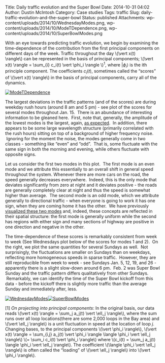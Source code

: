 Title: Daily traffic evolution and the Super Bowl
Date: 2014-10-31 04:02
Author: Dustin McIntosh
Category: Case studies
Tags: traffic
Slug: daily-traffic-evolution-and-the-super-bowl
Status: published
Attachments: wp-content/uploads/2014/10/WednesdayModes.png, wp-content/uploads/2014/10/ModeTDependence.png, wp-content/uploads/2014/10/SuperBowlModes.png

With an eye towards predicting traffic evolution, we begin by examining the time-dependence of the contribution from the first principal components on different days of the week. Traffic throughout the day \\(\vert x(t) \rangle\\) can be represented in the basis of principal components; \\(\vert x(t) \rangle = \sum_{i} c_i(t) \vert \phi_i \rangle \\)$^1$, where $\vert \phi_i \rangle$ is the ith principle component. The coefficients $c_i(t)$, sometimes called the “scores” of \\(\vert x(t) \rangle\\) in the basis of principal components, carry all of the dynamics.

[![ModeTDependence]({static}/wp-content/uploads/2014/10/ModeTDependence.png)]({static}/wp-content/uploads/2014/10/ModeTDependence.png)

The largest deviations in the traffic patterns (and of the scores) are during weekday rush hours (around 8 am and 5 pm) - see plot of the scores for several modes throughout Jan. 15.  There is an abundance of interesting information to be gleaned here.  First, note that, generally, the amplitude of the lowest modes is the largest, again, [as expected](https://efavdb.github.io/data-reduction-by-pca).  In addition, there appears to be some large wavelength structure (primarily correlated with the rush hours) sitting on top of a background of higher frequency noise.  Ignoring for the moment the noise, the modes generally come in two classes - something like “even” and “odd”.  That is, some fluctuate with the same sign in both the morning and evening, while others fluctuate with opposite signs.

Let us consider the first two modes in this plot.  The first mode is an even mode and we attribute this essentially to an overall shift in general speed throughout the system. Whenever there are more cars on the road, the speed generally decreases everywhere.  Indeed, this is the only mode that deviates significantly from zero at night and it deviates positive - the roads are generally completely clear at night and thus the speed is somewhat higher than average.  The second mode is an odd mode, which we attribute generally to directional traffic - when everyone is going to work it has one sign, when they are coming home it has the other.  We have previously [visualized these two modes](http://efavdb.github.io/traffic-patterns-of-the-year-2014-edition) and, indeed, these concepts are reflected in their spatial structure: the first mode is generally uniform while the second has regions with either sign and many sections of highway are positive in one direction and negative in the other.

The time-dependence of these scores is remarkably consistent from week to week (See Wednesdays plot below of the scores for modes 1 and 2).  On the right, we plot the same quantities for several Sundays as well.  Not surprisingly, the fluctuations are smaller on Sundays than on weekdays, reflecting more homogeneous speeds in sparse traffic.  However, they are still reproducible from week to week - see Sundays Jan. 5, 12, 19, and 26 - apparently there is a slight slow-down around 6 pm.  Feb. 2 was Super Bowl Sunday and the traffic pattern differs qualitatively from other Sundays.  Remarkably, we can identify the time of the Super Bowl kickoff from this data - before the kickoff there is slightly more traffic than the average Sunday and immediately after, less.

[![WednesdayModes]({static}/wp-content/uploads/2014/10/WednesdayModes.png)]({static}/wp-content/uploads/2014/10/WednesdayModes.png)[![SuperBowlModes]({static}/wp-content/uploads/2014/10/SuperBowlModes.png)]({static}/wp-content/uploads/2014/10/SuperBowlModes.png)

[1] *On projecting into principal components*: In the original basis, our data reads \\(\vert x(t) \rangle = \sum_j a_j(t) \vert \ell_j \rangle\\), where the sum runs over all loop locations(there are some 2,000 loops in the Bay area) and \\(\vert \ell_j \rangle\\) is a unit fluctuation in speed at the location of loop $j$. Changing bases, to the principal components \\(\vert \phi_i \rangle\\), \\(\vert x(t) \rangle = \sum_{i,j} a_j(t) \vert \phi_i \rangle \langle \phi_i \vert \ell_j \rangle\\) \\(= \sum_i c_i(t) \vert \phi_i \rangle\\) where \\(c_i(t) = \sum_j a_j(t) \langle \phi_i \vert \ell_j \rangle\\). The coefficient \\(\langle \phi_i \vert \ell_j \rangle\\) is often called the “loading” of \\(\vert \ell_j \rangle\\) into \\(\vert \phi_i \rangle\\).
